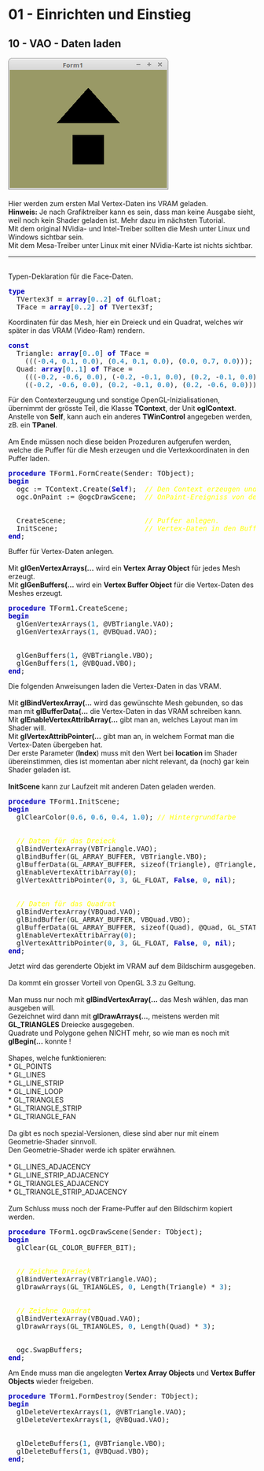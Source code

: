 <html>
    <b><h1>01 - Einrichten und Einstieg</h1></b>
    <b><h2>10 - VAO - Daten laden</h2></b>
<img src="image.png" alt="Selfhtml"><br><br>
Hier werden zum ersten Mal Vertex-Daten ins VRAM geladen.<br>
<b>Hinweis:</b> Je nach Grafiktreiber kann es sein, dass man keine Ausgabe sieht, weil noch kein Shader geladen ist. Mehr dazu im nächsten Tutorial.<br>
Mit dem original NVidia- und Intel-Treiber sollten die Mesh unter Linux und Windows sichtbar sein.<br>
Mit dem Mesa-Treiber unter Linux mit einer NVidia-Karte ist nichts sichtbar.<br>
<hr><br>
Typen-Deklaration für die Face-Daten.<br>
<pre><code=scal><b><font color="0000BB">type</font></b>
  TVertex3f = <b><font color="0000BB">array</font></b>[<font color="#0077BB">0</font>..<font color="#0077BB">2</font>] <b><font color="0000BB">of</font></b> GLfloat;
  TFace = <b><font color="0000BB">array</font></b>[<font color="#0077BB">0</font>..<font color="#0077BB">2</font>] <b><font color="0000BB">of</font></b> TVertex3f;</code></pre>
Koordinaten für das Mesh, hier ein Dreieck und ein Quadrat, welches wir später in das VRAM (Video-Ram) rendern.<br>
<pre><code=scal><b><font color="0000BB">const</font></b>
  Triangle: <b><font color="0000BB">array</font></b>[<font color="#0077BB">0</font>..<font color="#0077BB">0</font>] <b><font color="0000BB">of</font></b> TFace =
    (((-<font color="#0077BB">0</font>.<font color="#0077BB">4</font>, <font color="#0077BB">0</font>.<font color="#0077BB">1</font>, <font color="#0077BB">0</font>.<font color="#0077BB">0</font>), (<font color="#0077BB">0</font>.<font color="#0077BB">4</font>, <font color="#0077BB">0</font>.<font color="#0077BB">1</font>, <font color="#0077BB">0</font>.<font color="#0077BB">0</font>), (<font color="#0077BB">0</font>.<font color="#0077BB">0</font>, <font color="#0077BB">0</font>.<font color="#0077BB">7</font>, <font color="#0077BB">0</font>.<font color="#0077BB">0</font>)));
  Quad: <b><font color="0000BB">array</font></b>[<font color="#0077BB">0</font>..<font color="#0077BB">1</font>] <b><font color="0000BB">of</font></b> TFace =
    (((-<font color="#0077BB">0</font>.<font color="#0077BB">2</font>, -<font color="#0077BB">0</font>.<font color="#0077BB">6</font>, <font color="#0077BB">0</font>.<font color="#0077BB">0</font>), (-<font color="#0077BB">0</font>.<font color="#0077BB">2</font>, -<font color="#0077BB">0</font>.<font color="#0077BB">1</font>, <font color="#0077BB">0</font>.<font color="#0077BB">0</font>), (<font color="#0077BB">0</font>.<font color="#0077BB">2</font>, -<font color="#0077BB">0</font>.<font color="#0077BB">1</font>, <font color="#0077BB">0</font>.<font color="#0077BB">0</font>)),
    ((-<font color="#0077BB">0</font>.<font color="#0077BB">2</font>, -<font color="#0077BB">0</font>.<font color="#0077BB">6</font>, <font color="#0077BB">0</font>.<font color="#0077BB">0</font>), (<font color="#0077BB">0</font>.<font color="#0077BB">2</font>, -<font color="#0077BB">0</font>.<font color="#0077BB">1</font>, <font color="#0077BB">0</font>.<font color="#0077BB">0</font>), (<font color="#0077BB">0</font>.<font color="#0077BB">2</font>, -<font color="#0077BB">0</font>.<font color="#0077BB">6</font>, <font color="#0077BB">0</font>.<font color="#0077BB">0</font>)));</code></pre>
Für den Contexterzeugung und sonstige OpenGL-Inizialisationen, übernimmt der grösste Teil, die Klasse <b>TContext</b>, der Unit <b>oglContext</b>.<br>
Anstelle von <b>Self</b>, kann auch ein anderes <b>TWinControl</b> angegeben werden, zB. ein <b>TPanel</b>.<br>
<br>
Am Ende müssen noch diese beiden Prozeduren aufgerufen werden, welche die Puffer für die Mesh erzeugen und die Vertexkoordinaten in den Puffer laden.<br>
<pre><code=scal><b><font color="0000BB">procedure</font></b> TForm1.FormCreate(Sender: TObject);
<b><font color="0000BB">begin</font></b>
  ogc := TContext.Create(<b><font color="0000BB">Self</font></b>);  <i><font color="#FFFF00">// Den Context erzeugen und OpenGL inizialisieren.</font></i>
  ogc.OnPaint := @ogcDrawScene;  <i><font color="#FFFF00">// OnPaint-Ereigniss von dem Contextfenster.</font></i>
<br>
  CreateScene;                   <i><font color="#FFFF00">// Puffer anlegen.</font></i>
  InitScene;                     <i><font color="#FFFF00">// Vertex-Daten in den Buffer schreiben.</font></i>
<b><font color="0000BB">end</font></b>;</code></pre>
Buffer für Vertex-Daten anlegen.<br>
<br>
Mit <b>glGenVertexArrays(...</b> wird ein <b>Vertex Array Object</b> für jedes Mesh erzeugt.<br>
Mit <b>glGenBuffers(...</b> wird ein <b>Vertex Buffer Object</b> für die Vertex-Daten des Meshes erzeugt.<br>
<pre><code=scal><b><font color="0000BB">procedure</font></b> TForm1.CreateScene;
<b><font color="0000BB">begin</font></b>
  glGenVertexArrays(<font color="#0077BB">1</font>, @VBTriangle.VAO);
  glGenVertexArrays(<font color="#0077BB">1</font>, @VBQuad.VAO);
<br>
  glGenBuffers(<font color="#0077BB">1</font>, @VBTriangle.VBO);
  glGenBuffers(<font color="#0077BB">1</font>, @VBQuad.VBO);
<b><font color="0000BB">end</font></b>;</code></pre>
Die folgenden Anweisungen laden die Vertex-Daten in das VRAM.<br>
<br>
Mit <b>glBindVertexArray(...</b> wird das gewünschte Mesh gebunden, so das man mit <b>glBufferData(...</b> die Vertex-Daten in das VRAM schreiben kann.<br>
Mit <b>glEnableVertexAttribArray(...</b> gibt man an, welches Layout man im Shader will.<br>
Mit <b>glVertexAttribPointer(...</b> gibt man an, in welchem Format man die Vertex-Daten übergeben hat.<br>
Der erste Parameter (<b>Index</b>) muss mit den Wert bei <b>location</b> im Shader übereinstimmen, dies ist momentan aber nicht relevant, da (noch) gar kein Shader geladen ist.<br>
<br>
<b>InitScene</b> kann zur Laufzeit mit anderen Daten geladen werden.<br>
<pre><code=scal><b><font color="0000BB">procedure</font></b> TForm1.InitScene;
<b><font color="0000BB">begin</font></b>
  glClearColor(<font color="#0077BB">0</font>.<font color="#0077BB">6</font>, <font color="#0077BB">0</font>.<font color="#0077BB">6</font>, <font color="#0077BB">0</font>.<font color="#0077BB">4</font>, <font color="#0077BB">1</font>.<font color="#0077BB">0</font>); <i><font color="#FFFF00">// Hintergrundfarbe</font></i>
<br>
  <i><font color="#FFFF00">// Daten für das Dreieck</font></i>
  glBindVertexArray(VBTriangle.VAO);
  glBindBuffer(GL_ARRAY_BUFFER, VBTriangle.VBO);
  glBufferData(GL_ARRAY_BUFFER, sizeof(Triangle), @Triangle, GL_STATIC_DRAW);
  glEnableVertexAttribArray(<font color="#0077BB">0</font>);
  glVertexAttribPointer(<font color="#0077BB">0</font>, <font color="#0077BB">3</font>, GL_FLOAT, <b><font color="0000BB">False</font></b>, <font color="#0077BB">0</font>, <b><font color="0000BB">nil</font></b>);
<br>
  <i><font color="#FFFF00">// Daten für das Quadrat</font></i>
  glBindVertexArray(VBQuad.VAO);
  glBindBuffer(GL_ARRAY_BUFFER, VBQuad.VBO);
  glBufferData(GL_ARRAY_BUFFER, sizeof(Quad), @Quad, GL_STATIC_DRAW);
  glEnableVertexAttribArray(<font color="#0077BB">0</font>);
  glVertexAttribPointer(<font color="#0077BB">0</font>, <font color="#0077BB">3</font>, GL_FLOAT, <b><font color="0000BB">False</font></b>, <font color="#0077BB">0</font>, <b><font color="0000BB">nil</font></b>);
<b><font color="0000BB">end</font></b>;</code></pre>
Jetzt wird das gerenderte Objekt im VRAM auf dem Bildschirm ausgegeben.<br>
<br>
Da kommt ein grosser Vorteil von OpenGL 3.3 zu Geltung.<br>
<br>
Man muss nur noch mit <b>glBindVertexArray(...</b> das Mesh wählen, das man ausgeben will.<br>
Gezeichnet wird dann mit <b>glDrawArrays(...</b>, meistens werden mit <b>GL_TRIANGLES</b> Dreiecke ausgegeben.<br>
Quadrate und Polygone gehen NICHT mehr, so wie man es noch mit <b>glBegin(...</b> konnte !<br>
<br>
Shapes, welche funktionieren:<br>
* GL_POINTS<br>
* GL_LINES<br>
* GL_LINE_STRIP<br>
* GL_LINE_LOOP<br>
* GL_TRIANGLES<br>
* GL_TRIANGLE_STRIP<br>
* GL_TRIANGLE_FAN<br>
<br>
Da gibt es noch spezial-Versionen, diese sind aber nur mit einem Geometrie-Shader sinnvoll.<br>
Den Geometrie-Shader werde ich später erwähnen.<br>
<br>
* GL_LINES_ADJACENCY<br>
* GL_LINE_STRIP_ADJACENCY<br>
* GL_TRIANGLES_ADJACENCY<br>
* GL_TRIANGLE_STRIP_ADJACENCY<br>
<br>
Zum Schluss muss noch der Frame-Puffer auf den Bildschirm kopiert werden.<br>
<pre><code=scal><b><font color="0000BB">procedure</font></b> TForm1.ogcDrawScene(Sender: TObject);
<b><font color="0000BB">begin</font></b>
  glClear(GL_COLOR_BUFFER_BIT);
<br>
  <i><font color="#FFFF00">// Zeichne Dreieck</font></i>
  glBindVertexArray(VBTriangle.VAO);
  glDrawArrays(GL_TRIANGLES, <font color="#0077BB">0</font>, Length(Triangle) * <font color="#0077BB">3</font>);
<br>
  <i><font color="#FFFF00">// Zeichne Quadrat</font></i>
  glBindVertexArray(VBQuad.VAO);
  glDrawArrays(GL_TRIANGLES, <font color="#0077BB">0</font>, Length(Quad) * <font color="#0077BB">3</font>);
<br>
  ogc.SwapBuffers;
<b><font color="0000BB">end</font></b>;</code></pre>
Am Ende muss man die angelegten <b>Vertex Array Objects</b> und <b>Vertex Buffer Objects</b> wieder freigeben.<br>
<pre><code=scal><b><font color="0000BB">procedure</font></b> TForm1.FormDestroy(Sender: TObject);
<b><font color="0000BB">begin</font></b>
  glDeleteVertexArrays(<font color="#0077BB">1</font>, @VBTriangle.VAO);
  glDeleteVertexArrays(<font color="#0077BB">1</font>, @VBQuad.VAO);
<br>
  glDeleteBuffers(<font color="#0077BB">1</font>, @VBTriangle.VBO);
  glDeleteBuffers(<font color="#0077BB">1</font>, @VBQuad.VBO);
<b><font color="0000BB">end</font></b>;
</code></pre>
<br>
</html>
